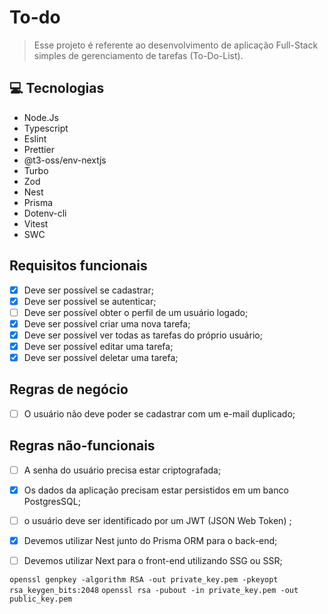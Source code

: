 # To-do

> Esse projeto é referente ao desenvolvimento de aplicação Full-Stack simples de gerenciamento de tarefas (To-Do-List).

## 💻 Tecnologias

- Node.Js
- Typescript
- Eslint
- Prettier
- @t3-oss/env-nextjs
- Turbo
- Zod
- Nest
- Prisma
- Dotenv-cli
- Vitest
- SWC

## Requisitos funcionais

- [x] Deve ser possível se cadastrar;
- [x] Deve ser possível se autenticar;
- [ ] Deve ser possível obter o perfil de um usuário logado;
- [x] Deve ser possível criar uma nova tarefa;
- [x] Deve ser possível ver todas as tarefas do próprio usuário;
- [x] Deve ser possível editar uma tarefa;
- [x] Deve ser possível deletar uma tarefa;

## Regras de negócio

- [ ] O usuário não deve poder se cadastrar com um e-mail duplicado;

## Regras não-funcionais

- [ ] A senha do usuário precisa estar criptografada;
- [x] Os dados da aplicação precisam estar persistidos em um banco PostgresSQL;
- [ ] o usuário deve ser identificado por um JWT (JSON Web Token) ;
- [x] Devemos utilizar Nest junto do Prisma ORM para o back-end;
- [ ] Devemos utilizar Next para o front-end utilizando SSG ou SSR;



`openssl genpkey -algorithm RSA -out private_key.pem -pkeyopt rsa_keygen_bits:2048`
`openssl rsa -pubout -in private_key.pem -out public_key.pem`